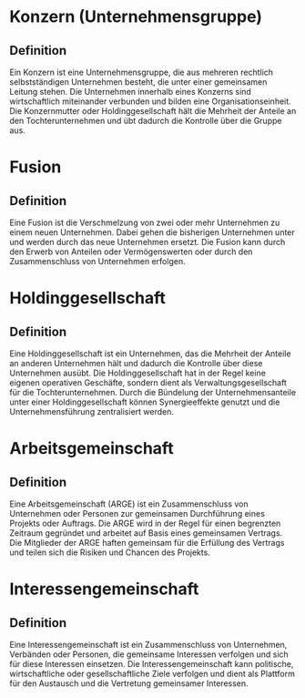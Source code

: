 # Konzern (Unternehmensgruppe)

## Definition

Ein Konzern ist eine Unternehmensgruppe, die aus mehreren rechtlich selbstständigen Unternehmen besteht, die unter einer gemeinsamen Leitung stehen. Die Unternehmen innerhalb eines Konzerns sind wirtschaftlich miteinander verbunden und bilden eine Organisationseinheit. Die Konzernmutter oder Holdinggesellschaft hält die Mehrheit der Anteile an den Tochterunternehmen und übt dadurch die Kontrolle über die Gruppe aus.

# Fusion

## Definition

Eine Fusion ist die Verschmelzung von zwei oder mehr Unternehmen zu einem neuen Unternehmen. Dabei gehen die bisherigen Unternehmen unter und werden durch das neue Unternehmen ersetzt. Die Fusion kann durch den Erwerb von Anteilen oder Vermögenswerten oder durch den Zusammenschluss von Unternehmen erfolgen.


# Holdinggesellschaft

## Definition

Eine Holdinggesellschaft ist ein Unternehmen, das die Mehrheit der Anteile an anderen Unternehmen hält und dadurch die Kontrolle über diese Unternehmen ausübt. Die Holdinggesellschaft hat in der Regel keine eigenen operativen Geschäfte, sondern dient als Verwaltungsgesellschaft für die Tochterunternehmen. Durch die Bündelung der Unternehmensanteile unter einer Holdinggesellschaft können Synergieeffekte genutzt und die Unternehmensführung zentralisiert werden.

# Arbeitsgemeinschaft

## Definition

Eine Arbeitsgemeinschaft (ARGE) ist ein Zusammenschluss von Unternehmen oder Personen zur gemeinsamen Durchführung eines Projekts oder Auftrags. Die ARGE wird in der Regel für einen begrenzten Zeitraum gegründet und arbeitet auf Basis eines gemeinsamen Vertrags. Die Mitglieder der ARGE haften gemeinsam für die Erfüllung des Vertrags und teilen sich die Risiken und Chancen des Projekts.

# Interessengemeinschaft

## Definition

Eine Interessengemeinschaft ist ein Zusammenschluss von Unternehmen, Verbänden oder Personen, die gemeinsame Interessen verfolgen und sich für diese Interessen einsetzen. Die Interessengemeinschaft kann politische, wirtschaftliche oder gesellschaftliche Ziele verfolgen und dient als Plattform für den Austausch und die Vertretung gemeinsamer Interessen.

